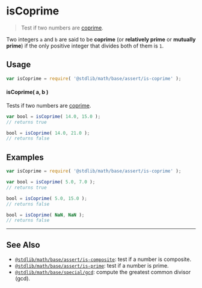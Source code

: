 <!--

@license Apache-2.0

Copyright (c) 2020 The Stdlib Authors.

Licensed under the Apache License, Version 2.0 (the "License");
you may not use this file except in compliance with the License.
You may obtain a copy of the License at

   http://www.apache.org/licenses/LICENSE-2.0

Unless required by applicable law or agreed to in writing, software
distributed under the License is distributed on an "AS IS" BASIS,
WITHOUT WARRANTIES OR CONDITIONS OF ANY KIND, either express or implied.
See the License for the specific language governing permissions and
limitations under the License.

-->

# isCoprime

> Test if two numbers are [coprime][coprime-integers].

<section class="intro">

Two integers `a` and `b` are said to be **coprime** (or **relatively prime** or **mutually prime**) if the only positive integer that divides both of them is `1`.

</section>

<!-- /.intro -->

<section class="usage">

## Usage

```javascript
var isCoprime = require( '@stdlib/math/base/assert/is-coprime' );
```

#### isCoprime( a, b )

Tests if two numbers are [coprime][coprime-integers].

```javascript
var bool = isCoprime( 14.0, 15.0 );
// returns true

bool = isCoprime( 14.0, 21.0 );
// returns false
```

</section>

<!-- /.usage -->

<section class="notes">

</section>

<!-- /.notes -->

<section class="examples">

## Examples

<!-- eslint no-undef: "error" -->

```javascript
var isCoprime = require( '@stdlib/math/base/assert/is-coprime' );

var bool = isCoprime( 5.0, 7.0 );
// returns true

bool = isCoprime( 5.0, 15.0 );
// returns false

bool = isCoprime( NaN, NaN );
// returns false
```

</section>

<!-- /.examples -->

<!-- Section for related `stdlib` packages. Do not manually edit this section, as it is automatically populated. -->

<section class="related">

* * *

## See Also

-   <span class="package-name">[`@stdlib/math/base/assert/is-composite`][@stdlib/math/base/assert/is-composite]</span><span class="delimiter">: </span><span class="description">test if a number is composite.</span>
-   <span class="package-name">[`@stdlib/math/base/assert/is-prime`][@stdlib/math/base/assert/is-prime]</span><span class="delimiter">: </span><span class="description">test if a number is prime.</span>
-   <span class="package-name">[`@stdlib/math/base/special/gcd`][@stdlib/math/base/special/gcd]</span><span class="delimiter">: </span><span class="description">compute the greatest common divisor (gcd).</span>

</section>

<!-- /.related -->

<!-- Section for all links. Make sure to keep an empty line after the `section` element and another before the `/section` close. -->

<section class="links">

[coprime-integers]: https://en.wikipedia.org/wiki/Coprime_integers

<!-- <related-links> -->

[@stdlib/math/base/assert/is-composite]: https://github.com/stdlib-js/stdlib/tree/develop/lib/node_modules/%40stdlib/math/base/assert/is-composite

[@stdlib/math/base/assert/is-prime]: https://github.com/stdlib-js/stdlib/tree/develop/lib/node_modules/%40stdlib/math/base/assert/is-prime

[@stdlib/math/base/special/gcd]: https://github.com/stdlib-js/stdlib/tree/develop/lib/node_modules/%40stdlib/math/base/special/gcd

<!-- </related-links> -->

</section>

<!-- /.links -->
